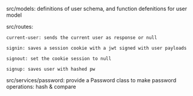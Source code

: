src/models: definitions of user schema, and function defenitions for user model

src/routes:

    current-user: sends the current user as response or null

    signin: saves a session cookie with a jwt signed with user payloads

    signout: set the cookie session to null

    signup: saves user with hashed pw

src/services/password: provide a Password class to make password operations: hash & compare
